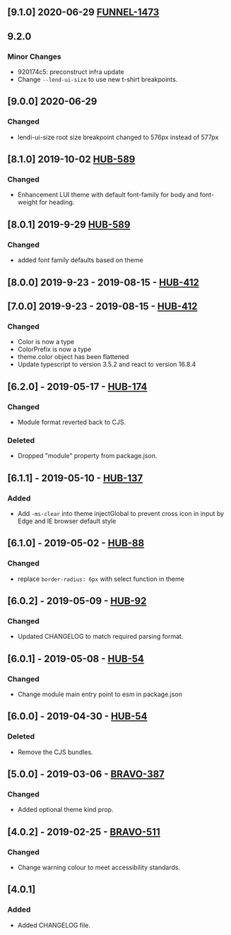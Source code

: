 ## [9.1.0] 2020-06-29 [FUNNEL-1473](https://creditandfinance.atlassian.net/browse/FUNNEL-1473)

## 9.2.0

### Minor Changes

- 920174c5: preconstruct infra update
- Change `--lend-ui-size` to use new t-shirt breakpoints.

## [9.0.0] 2020-06-29

### Changed

- lendi-ui-size root size breakpoint changed to 576px instead of 577px

## [8.1.0] 2019-10-02 [HUB-589](https://creditandfinance.atlassian.net/browse/HUB-589)

### Changed

- Enhancement LUI theme with default font-family for body and font-weight for heading.

## [8.0.1] 2019-9-29 [HUB-589](https://creditandfinance.atlassian.net/browse/HUB-589)

### Changed

- added font family defaults based on theme

## [8.0.0] 2019-9-23 - 2019-08-15 - [HUB-412](https://creditandfinance.atlassian.net/browse/HUB-412)

## [7.0.0] 2019-9-23 - 2019-08-15 - [HUB-412](https://creditandfinance.atlassian.net/browse/HUB-412)

### Changed

- Color is now a type
- ColorPrefix is now a type
- theme.color object has been flattened
- Update typescript to version 3.5.2 and react to version 16.8.4

## [6.2.0] - 2019-05-17 - [HUB-174](https://creditandfinance.atlassian.net/browse/HUB-174)

### Changed

- Module format reverted back to CJS.

### Deleted

- Dropped "module" property from package.json.

## [6.1.1] - 2019-05-10 - [HUB-137](https://creditandfinance.atlassian.net/browse/HUB-137)

### Added

- Add `-ms-clear` into theme injectGlobal to prevent cross icon in input by Edge and IE browser default style

## [6.1.0] - 2019-05-02 - [HUB-88](https://creditandfinance.atlassian.net/browse/HUB-88)

### Changed

- replace `border-radius: 6px` with select function in theme

## [6.0.2] - 2019-05-09 - [HUB-92](https://creditandfinance.atlassian.net/browse/HUB-92)

### Changed

- Updated CHANGELOG to match required parsing format.

## [6.0.1] - 2019-05-08 - [HUB-54](https://creditandfinance.atlassian.net/browse/HUB-54)

### Changed

- Change module main entry point to esm in package.json

## [6.0.0] - 2019-04-30 - [HUB-54](https://creditandfinance.atlassian.net/browse/HUB-54)

### Deleted

- Remove the CJS bundles.

## [5.0.0] - 2019-03-06 - [BRAVO-387](https://creditandfinance.atlassian.net/browse/BRAVO-387)

### Changed

- Added optional theme kind prop.

## [4.0.2] - 2019-02-25 - [BRAVO-511](https://creditandfinance.atlassian.net/browse/BRAVO-511)

### Changed

- Change warning colour to meet accessibility standards.

## [4.0.1]

### Added

- Added CHANGELOG file.
